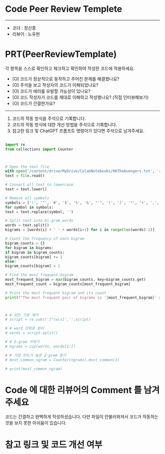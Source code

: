 # Code Peer Review Templete
---
- 코더 : 정선종
- 리뷰어 : 노유현


# PRT(PeerReviewTemplate)

각 항목을 스스로 확인하고 체크하고 확인하여 작성한 코드에 적용하세요.

- [O] 코드가 정상적으로 동작하고 주어진 문제를 해결했나요?
- [O] 주석을 보고 작성자의 코드가 이해되었나요?
- [O] 코드가 에러를 유발할 가능성이 있나요?
- [O] 코드 작성자가 코드를 제대로 이해하고 작성했나요? (직접 인터뷰해보기)
- [O] 코드가 간결한가요?

---

1. 코드의 작동 방식을 주석으로 기록합니다.
2. 코드의 작동 방식에 대한 개선 방법을 주석으로 기록합니다.
3. 참고한 링크 및 ChatGPT 프롬프트 명령어가 있다면 주석으로 남겨주세요.
   
```python
   
import re
from collections import Counter



# Open the text file
with open('/content/drive/MyDrive/ColabNotebooks/06TheAvengers.txt', 'r') as file:
text = file.read()

# Convert all text to lowercase
text = text.lower()

# Remove all symbols
symbols = ['!', '"', '#', '$', '%', '&', "'", '(', ')', '*', '+', ',', '-', '.', '/', ':', ';', '<', '=', '>', '?', '@', '[', '\\', ']', '^', '_', '`', '{', '|', '}', '~', '\n', '\t']
for symbol in symbols:
text = text.replace(symbol, '')

# Split text into bi-gram words
words = text.split()
bigrams = [words[i] + ' ' + words[i+1] for i in range(len(words)-1)]

# Count the frequency of each bigram
bigram_counts = {}
for bigram in bigrams:
if bigram in bigram_counts:
bigram_counts[bigram] += 1
else:
bigram_counts[bigram] = 1

# Find the most frequent bigram
most_frequent_bigram = max(bigram_counts, key=bigram_counts.get)
most_frequent_count = bigram_counts[most_frequent_bigram]

# Print the most frequent bigram and its count
print(f"The most frequent pair of bigrams is '{most_frequent_bigram}' with a count of {most_frequent_count}.")



# # 모든 기호 제거
# script = re.sub(r'[^\w\s]','',script)

# # word 단위로 분리
# words = script.split()

# # 2-gram 구하기
# ngrams = zip(words, words[1:])

# # 가장 빈도가 높은 2-gram 찾기
# most_common_ngram = Counter(ngrams).most_common(1)

# print(most_common_ngram)
```


#  Code 에 대한 리뷰어의 Comment 를 남겨주세요
코드는 간결하고 완벽하게 작성하셨습니다. 다만 파일이 안불러와져서 코드가 작동하는 것을 보지 못한 아쉬움이 있습니다.

# 참고 링크 및 코드 개선 여부


